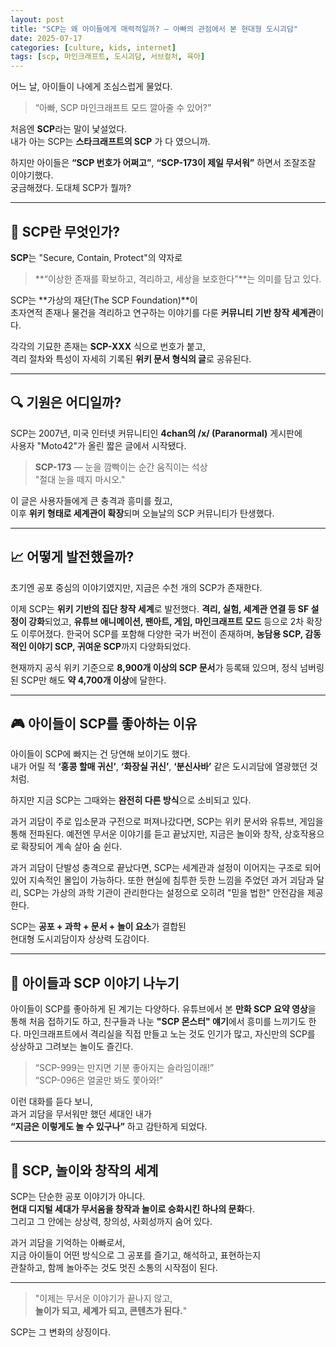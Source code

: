 ```yaml
---
layout: post
title: "SCP는 왜 아이들에게 매력적일까? — 아빠의 관점에서 본 현대형 도시괴담"
date: 2025-07-17
categories: [culture, kids, internet]
tags: [scp, 마인크래프트, 도시괴담, 서브컬처, 육아]
---
```


어느 날, 아이들이 나에게 조심스럽게 물었다.  
> “아빠, SCP 마인크래프트 모드 깔아줄 수 있어?”

처음엔 **SCP**라는 말이 낯설었다.  
내가 아는 SCP는 **스타크래프트의 SCP** 가 다 였으니까.

하지만 아이들은 **“SCP 번호가 어쩌고”**, **“SCP-173이 제일 무서워”** 하면서 조잘조잘 이야기했다.  
궁금해졌다. 도대체 SCP가 뭘까?

---

## 🧩 SCP란 무엇인가?

**SCP**는 "Secure, Contain, Protect"의 약자로  
> **“이상한 존재를 확보하고, 격리하고, 세상을 보호한다”**는 의미를 담고 있다.

SCP는 **가상의 재단(The SCP Foundation)**이  
초자연적 존재나 물건을 격리하고 연구하는 이야기를 다룬 **커뮤니티 기반 창작 세계관**이다.

각각의 기묘한 존재는 **SCP-XXX** 식으로 번호가 붙고,  
격리 절차와 특성이 자세히 기록된 **위키 문서 형식의 글**로 공유된다.

---

## 🔍 기원은 어디일까?

SCP는 2007년, 미국 인터넷 커뮤니티인 **4chan의 /x/ (Paranormal)** 게시판에  
사용자 "Moto42"가 올린 짧은 글에서 시작됐다.

> **SCP-173** — 눈을 깜빡이는 순간 움직이는 석상  
> "절대 눈을 떼지 마시오."

이 글은 사용자들에게 큰 충격과 흥미를 줬고,  
이후 **위키 형태로 세계관이 확장**되며 오늘날의 SCP 커뮤니티가 탄생했다.

---

## 📈 어떻게 발전했을까?

초기엔 공포 중심의 이야기였지만, 지금은 수천 개의 SCP가 존재한다.

이제 SCP는 **위키 기반의 집단 창작 세계**로 발전했다. **격리, 실험, 세계관 연결 등 SF 설정이 강화**되었고, **유튜브 애니메이션, 팬아트, 게임, 마인크래프트 모드** 등으로 2차 확장도 이루어졌다. 한국어 SCP를 포함해 다양한 국가 버전이 존재하며, **농담용 SCP, 감동적인 이야기 SCP, 귀여운 SCP**까지 다양화되었다.

현재까지 공식 위키 기준으로 **8,900개 이상의 SCP 문서**가 등록돼 있으며, 정식 넘버링된 SCP만 해도 **약 4,700개 이상**에 달한다.

---

## 🎮 아이들이 SCP를 좋아하는 이유

아이들이 SCP에 빠지는 건 당연해 보이기도 했다.  
내가 어릴 적 **‘홍콩 할매 귀신’**, **‘화장실 귀신’**, **‘분신사바’** 같은 도시괴담에 열광했던 것처럼.

하지만 지금 SCP는 그때와는 **완전히 다른 방식**으로 소비되고 있다.

과거 괴담이 주로 입소문과 구전으로 퍼져나갔다면, SCP는 위키 문서와 유튜브, 게임을 통해 전파된다. 예전엔 무서운 이야기를 듣고 끝났지만, 지금은 놀이와 창작, 상호작용으로 확장되어 계속 살아 숨 쉰다. 

과거 괴담이 단발성 충격으로 끝났다면, SCP는 세계관과 설정이 이어지는 구조로 되어 있어 지속적인 몰입이 가능하다. 또한 현실에 침투한 듯한 느낌을 주었던 과거 괴담과 달리, SCP는 가상의 과학 기관이 관리한다는 설정으로 오히려 "믿을 법한" 안전감을 제공한다.

SCP는 **공포 + 과학 + 문서 + 놀이 요소**가 결합된  
현대형 도시괴담이자 상상력 도감이다.

---

## 🧒 아이들과 SCP 이야기 나누기

아이들이 SCP를 좋아하게 된 계기는 다양하다. 유튜브에서 본 **만화 SCP 요약 영상**을 통해 처음 접하기도 하고, 친구들과 나눈 **"SCP 몬스터" 얘기**에서 흥미를 느끼기도 한다. 마인크래프트에서 격리실을 직접 만들고 노는 것도 인기가 많고, 자신만의 SCP를 상상하고 그려보는 놀이도 즐긴다.

> “SCP-999는 만지면 기분 좋아지는 슬라임이래!”  
> “SCP-096은 얼굴만 봐도 쫓아와!”

이런 대화를 듣다 보니,  
과거 괴담을 무서워만 했던 세대인 내가  
**“지금은 이렇게도 놀 수 있구나”** 하고 감탄하게 되었다.

---

## 🏰 SCP, 놀이와 창작의 세계

SCP는 단순한 공포 이야기가 아니다.  
**현대 디지털 세대가 무서움을 창작과 놀이로 승화시킨 하나의 문화**다.  
그리고 그 안에는 상상력, 창의성, 사회성까지 숨어 있다.

과거 괴담을 기억하는 아빠로서,  
지금 아이들이 어떤 방식으로 그 공포를 즐기고, 해석하고, 표현하는지  
관찰하고, 함께 놀아주는 것도 멋진 소통의 시작점이 된다.

---

> "이제는 무서운 이야기가 끝나지 않고,  
> **놀이가 되고, 세계가 되고, 콘텐츠가 된다.**"

SCP는 그 변화의 상징이다.

